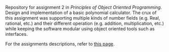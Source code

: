 Repository for assignment 2 in _Principles of Object Oriented Programming_. Design and implementation of a basic polynomial calculator.
The crux of this assignment was supporting multiple kinds of number fields (e.g. Real, rational, etc.)
and their different operation (e.g. addition, multiplication, etc.)
while keeping the software modular using object oriented tools such as interfaces.

For the assignments descriptions, refer to [this page](https://www.cs.bgu.ac.il/~oosd192/Assignments).
